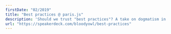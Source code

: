 ```yaml
---
firstDate: "02/2019"
title: "Best practices @ paris.js"
description: 'Should we trust "best practices"? A take on dogmatism in the development industry.'
url: "https://speakerdeck.com/bloodyowl/best-practices"
---
```

